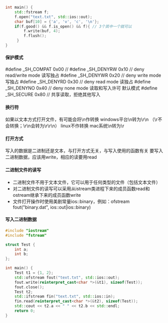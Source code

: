 ```cpp
int main() {
    std::fstream f;
    f.open("text.txt", std::ios::out);
    char buf[10] = {'a', 'v', 'c', '\n'};
    if(f.good() && f.is_open() && f){ // 3个其中一个就可以
        f.write(buf, 4);
        f.flush();
     }
}
```

#### 保护模式
#define _SH_COMPAT 0x00 //
#define _SH_DENYRW 0x10 // deny read/write mode 读写独占
#define _SH_DENYWR 0x20 // deny write mode 写独占
#define _SH_DENYRD 0x30 // deny read mode 读独占
#define _SH_DENYNO 0x40 // deny none mode 读取和写入许可 默认模式
#define _SH_SECURE 0x80 // 共享读取，拒绝其他写入 

#### 换行符
如果以文本方式打开文件，有可能会将\n作转换
windows平台\n转为\r\n （\r不会转换；\r\n会转为\r\r\n）
linux不作转换
mac系统\n转为\r

#### 打开方式
写入的数据是二进制还是文本，与打开方式无关，与写入使用的函数有关
要写入二进制数据，应该用write，相应的读要用read


#### 二进制文件的读写
- 二进制文件不用于文本文件，它可以用于任何类型的文件（包括文本文件）
- 对二进制文件的读写可以采用从istream类进程下来的成员函数read和ostream继承下来的成员函数write
- 文件打开操作时使用美剧常量ios::binary，例如：ofstream fout("binary.dat", ios::out|ios::binary)


#### 写入二进制数据
```cpp
#include "iostream"
#include "fstream"

struct Test {
    int a;
    int b;
};

int main() {
    Test t1 = {1, 2};
    std::ofstream fout("text.txt", std::ios::out);
    fout.write(reinterpret_cast<char *>(&t1), sizeof(Test));
    fout.close();
    Test t2;
    std::ifstream fin("text.txt", std::ios::in);
    fin.read(reinterpret_cast<char *>(&t2), sizeof(Test));
    std::cout << t2.a << " " << t2.b << std::endl;
    return 0;
}
```